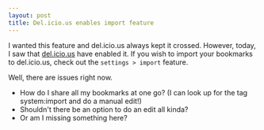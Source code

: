 ```yaml
---
layout: post
title: Del.icio.us enables import feature
---
```


I wanted this feature and del.icio.us always kept it crossed. However, today, I saw that [del.icio.us](http://del.icio.us/) have enabled it. If you wish to import your bookmarks to del.icio.us, check out the `settings > import` feature.

Well, there are issues right now.

- How do I share all my bookmarks at one go? (I can look up for the tag system:import and do a manual edit!)
- Shouldn't there be an option to do an edit all kinda?
- Or am I missing something here?
